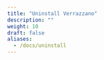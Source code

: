 ```yaml
---
title: "Uninstall Verrazzano"
description: ""
weight: 10
draft: false
aliases:
  - /docs/uninstall
---
```


